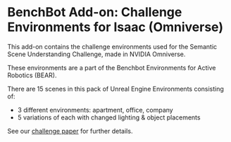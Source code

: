 # BenchBot Add-on: Challenge Environments for Isaac (Omniverse)

This add-on contains the challenge environments used for the Semantic Scene Understanding Challenge, made in NVIDIA Omniverse.

These environments are a part of the Benchbot Environments for Active Robotics (BEAR).

There are 15 scenes in this pack of Unreal Engine Environments consisting of:

- 3 different environments: apartment, office, company
- 5 variations of each with changed lighting & object placements

See our [challenge paper](https://arxiv.org/abs/2009.05246) for further details.
